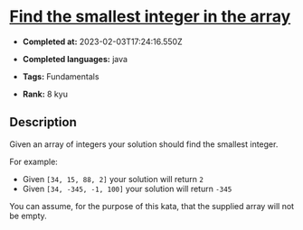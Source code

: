 # [Find the smallest integer in the array](https://www.codewars.com/kata/55a2d7ebe362935a210000b2)

- **Completed at:** 2023-02-03T17:24:16.550Z

- **Completed languages:** java

- **Tags:** Fundamentals

- **Rank:** 8 kyu

## Description

Given an array of integers your solution should find the smallest integer. 

For example:

- Given `[34, 15, 88, 2]` your solution will return `2`
- Given `[34, -345, -1, 100]` your solution will return `-345`

You can assume, for the purpose of this kata, that the supplied array will not be empty.
